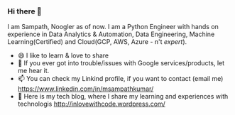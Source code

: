 ### Hi there 👋

<!--
**msampathkumar/msampathkumar** is a ✨ _special_ ✨ repository because its `README.md` (this file) appears on your GitHub profile.

Here are some ideas to get you started:

- 🔭 I’m currently working on ...
- 🌱 I’m currently learning ...
- 👯 I’m looking to collaborate on ...
- 🤔 I’m looking for help with ...
- 💬 Ask me about ...
- 📫 How to reach me: ...
- 😄 Pronouns: ...
- ⚡ Fun fact: ...

I'm a Python Software Engineer with 8 yrs of Experience in IT. I like data engineering, data analytics and data science. I am currently working as a Principle Engineer at Pramati Technologies. Pramati is into Product development and Software Services.

In the recent past, I have working with US & UK clients addressing challenges related to big data, data engineering pipelines and build scalable solutions in cloud platforms like AWS, GCp and Azure.

My long term dream is to build & lead a R & D team where I share my passion for new technologies while also building innovative solutions for my organisation as well as the open source community.
-->

I am Sampath, Noogler as of now. I am a Python Engineer with hands on experience in Data Analytics & Automation, Data Engineering, Machine Learning(Certified) and Cloud(GCP, AWS, Azure - n't *expert*).

- 😄 I like to learn & love to share
- 💬 If you ever got into trouble/issues with Google services/products, let me hear it.
- 📫 You can check my Linkind profile, if you want to contact (email me) https://www.linkedin.com/in/msampathkumar/
- 🌱 Here is my tech blog, where I share my learning and experiences with technologis http://inlovewithcode.wordpress.com/
